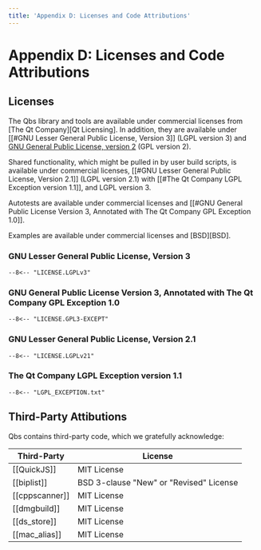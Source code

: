 ```yaml
---
title: 'Appendix D: Licenses and Code Attributions'
---
```


# Appendix D: Licenses and Code Attributions

## Licenses

The Qbs library and tools are available under commercial licenses from
[The Qt Company][Qt Licensing]. In addition, they are available under
[[#GNU Lesser General Public License, Version 3]] (LGPL version 3) and
[GNU General Public License, version 2](https://www.gnu.org/licenses/gpl-2.0.html) (GPL version 2).

Shared functionality, which might be pulled in by user build scripts, is
available under commercial licenses,
[[#GNU Lesser General Public License, Version 2.1]] (LGPL version 2.1) with
[[#The Qt Company LGPL Exception version 1.1]], and LGPL version 3.

Autotests are available under commercial licenses and
[[#GNU General Public License Version 3, Annotated with The Qt Company GPL Exception 1.0]].

Examples are available under commercial licenses and [BSD][BSD].

### GNU Lesser General Public License, Version 3

```
--8<-- "LICENSE.LGPLv3"
```

### GNU General Public License Version 3, Annotated with The Qt Company GPL Exception 1.0

```
--8<-- "LICENSE.GPL3-EXCEPT"
```

### GNU Lesser General Public License, Version 2.1

```
--8<-- "LICENSE.LGPLv21"
```

### The Qt Company LGPL Exception version 1.1

```
--8<-- "LGPL_EXCEPTION.txt"
```

## Third-Party Attibutions

Qbs contains third-party code, which we gratefully acknowledge:

| Third-Party    | License                                 |
| -------------- | --------------------------------------- |
| [[QuickJS]]    | MIT License                             |
| [[biplist]]    | BSD 3-clause "New" or "Revised" License |
| [[cppscanner]] | MIT License                             |
| [[dmgbuild]]   | MIT License                             |
| [[ds_store]]   | MIT License                             |
| [[mac_alias]]  | MIT License                             |
